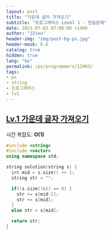 ```yaml
---
layout: post
title: "가운데 글자 가져오기"
subtitle: "프로그래머스 Level 1 - 연습문제"
date: 2021-07-03 07:00:00 +1400
author: "J2ieu"
header-img: "img/post-bg-ps.jpg"
header-mask: 0.6
catalog: true
hidden: true
lang: "ko"
permalink: /ps/programmers/12903/
tags:
- ps
- string
- 프로그래머스
- lv1
---
```


## [Lv.1 가운데 글자 가져오기](https://programmers.co.kr/learn/courses/30/lessons/12903)

시간 복잡도: **O(1)**

```cpp
#include <string>
#include <vector>
using namespace std;

string solution(string s) {
  int mid = s.size() >> 1;
  string str = "";

  if((s.size()&1) == 0) {
    str += s[mid-1];
    str += s[mid];
  }
  else str = s[mid];

  return str;
}
```